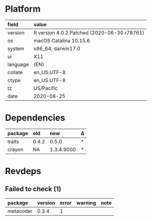 # Platform

|field    |value                                       |
|:--------|:-------------------------------------------|
|version  |R version 4.0.2 Patched (2020-06-30 r78761) |
|os       |macOS Catalina 10.15.6                      |
|system   |x86_64, darwin17.0                          |
|ui       |X11                                         |
|language |(EN)                                        |
|collate  |en_US.UTF-8                                 |
|ctype    |en_US.UTF-8                                 |
|tz       |US/Pacific                                  |
|date     |2020-08-25                                  |

# Dependencies

|package |old   |new        |Δ  |
|:-------|:-----|:----------|:--|
|traits  |0.4.2 |0.5.0      |*  |
|crayon  |NA    |1.3.4.9000 |*  |

# Revdeps

## Failed to check (1)

|package   |version |error |warning |note |
|:---------|:-------|:-----|:-------|:----|
|metacoder |0.3.4   |1     |        |     |

